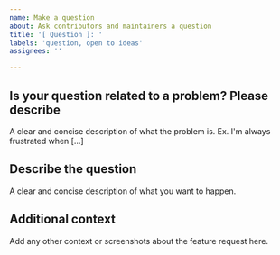 ```yaml
---
name: Make a question
about: Ask contributors and maintainers a question
title: '[ Question ]: '
labels: 'question, open to ideas'
assignees: ''

---
```


## Is your question related to a problem? Please describe
A clear and concise description of what the problem is. Ex. I'm always frustrated when [...]

## Describe the question
A clear and concise description of what you want to happen.

## Additional context
Add any other context or screenshots about the feature request here.

